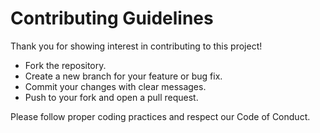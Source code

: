 # Contributing Guidelines

Thank you for showing interest in contributing to this project!

- Fork the repository.
- Create a new branch for your feature or bug fix.
- Commit your changes with clear messages.
- Push to your fork and open a pull request.

Please follow proper coding practices and respect our Code of Conduct.
